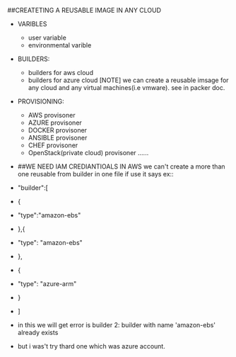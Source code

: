 ##CREATETING A REUSABLE IMAGE IN ANY CLOUD
* VARIBLES
  * user variable
  * environmental varible
* BUILDERS:
  * builders for aws cloud
  * builders for azure cloud
  [NOTE] we can create a reusable imsage for any cloud and any virtual machines(i.e vmware). see in packer doc.
* PROVISIONING:
  * AWS provisoner
  * AZURE provisoner
  * DOCKER provisoner 
  * ANSIBLE provisoner
  * CHEF provisoner
  * OpenStack(private cloud) provisoner ......
* ##WE NEED IAM CREDIANTIOALS IN AWS
we can't create a more than one reusable from builder in one file if use it says
ex::
* "builder":[
* {
* "type":"amazon-ebs"

* },{
* "type": "amazon-ebs"
* },
* {
* "type": "azure-arm"
* }
* ]

* in this we will get error is builder 2: builder with name 'amazon-ebs' already exists
* but i was't try thard one which was azure account.
  




